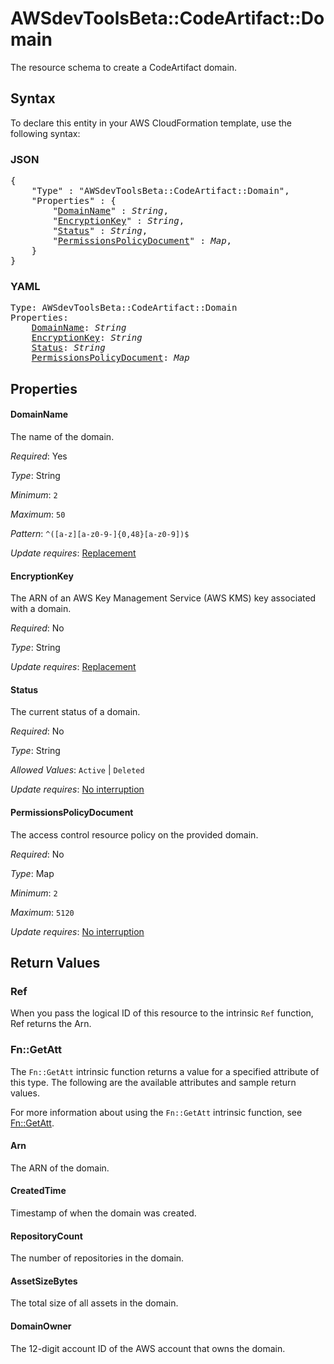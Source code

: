 # AWSdevToolsBeta::CodeArtifact::Domain

The resource schema to create a CodeArtifact domain.

## Syntax

To declare this entity in your AWS CloudFormation template, use the following syntax:

### JSON

<pre>
{
    "Type" : "AWSdevToolsBeta::CodeArtifact::Domain",
    "Properties" : {
        "<a href="#domainname" title="DomainName">DomainName</a>" : <i>String</i>,
        "<a href="#encryptionkey" title="EncryptionKey">EncryptionKey</a>" : <i>String</i>,
        "<a href="#status" title="Status">Status</a>" : <i>String</i>,
        "<a href="#permissionspolicydocument" title="PermissionsPolicyDocument">PermissionsPolicyDocument</a>" : <i>Map</i>,
    }
}
</pre>

### YAML

<pre>
Type: AWSdevToolsBeta::CodeArtifact::Domain
Properties:
    <a href="#domainname" title="DomainName">DomainName</a>: <i>String</i>
    <a href="#encryptionkey" title="EncryptionKey">EncryptionKey</a>: <i>String</i>
    <a href="#status" title="Status">Status</a>: <i>String</i>
    <a href="#permissionspolicydocument" title="PermissionsPolicyDocument">PermissionsPolicyDocument</a>: <i>Map</i>
</pre>

## Properties

#### DomainName

The name of the domain.

_Required_: Yes

_Type_: String

_Minimum_: <code>2</code>

_Maximum_: <code>50</code>

_Pattern_: <code>^([a-z][a-z0-9\-]{0,48}[a-z0-9])$</code>

_Update requires_: [Replacement](https://docs.aws.amazon.com/AWSCloudFormation/latest/UserGuide/using-cfn-updating-stacks-update-behaviors.html#update-replacement)

#### EncryptionKey

The ARN of an AWS Key Management Service (AWS KMS) key associated with a domain.

_Required_: No

_Type_: String

_Update requires_: [Replacement](https://docs.aws.amazon.com/AWSCloudFormation/latest/UserGuide/using-cfn-updating-stacks-update-behaviors.html#update-replacement)

#### Status

The current status of a domain.

_Required_: No

_Type_: String

_Allowed Values_: <code>Active</code> | <code>Deleted</code>

_Update requires_: [No interruption](https://docs.aws.amazon.com/AWSCloudFormation/latest/UserGuide/using-cfn-updating-stacks-update-behaviors.html#update-no-interrupt)

#### PermissionsPolicyDocument

The access control resource policy on the provided domain.

_Required_: No

_Type_: Map

_Minimum_: <code>2</code>

_Maximum_: <code>5120</code>

_Update requires_: [No interruption](https://docs.aws.amazon.com/AWSCloudFormation/latest/UserGuide/using-cfn-updating-stacks-update-behaviors.html#update-no-interrupt)

## Return Values

### Ref

When you pass the logical ID of this resource to the intrinsic `Ref` function, Ref returns the Arn.

### Fn::GetAtt

The `Fn::GetAtt` intrinsic function returns a value for a specified attribute of this type. The following are the available attributes and sample return values.

For more information about using the `Fn::GetAtt` intrinsic function, see [Fn::GetAtt](https://docs.aws.amazon.com/AWSCloudFormation/latest/UserGuide/intrinsic-function-reference-getatt.html).

#### Arn

The ARN of the domain.

#### CreatedTime

Timestamp of when the domain was created.

#### RepositoryCount

The number of repositories in the domain.

#### AssetSizeBytes

The total size of all assets in the domain.

#### DomainOwner

The 12-digit account ID of the AWS account that owns the domain.

